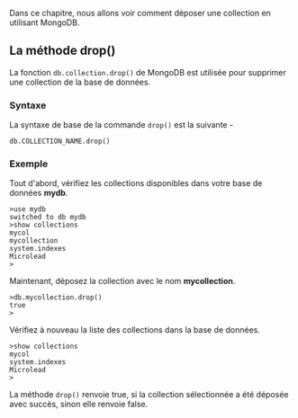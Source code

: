 Dans ce chapitre, nous allons voir comment déposer une collection en utilisant MongoDB.

## La méthode drop()

La fonction ```db.collection.drop()``` de MongoDB est utilisée pour supprimer une collection de la base de données.

### Syntaxe

La syntaxe de base de la commande ```drop()``` est la suivante -

```
db.COLLECTION_NAME.drop()
```

### Exemple

Tout d'abord, vérifiez les collections disponibles dans votre base de données **mydb**.

```
>use mydb
switched to db mydb
>show collections
mycol
mycollection
system.indexes
Microlead
>
```

Maintenant, déposez la collection avec le nom **mycollection**.

```
>db.mycollection.drop()
true
>
```

Vérifiez à nouveau la liste des collections dans la base de données.

```
>show collections
mycol
system.indexes
Microlead
>
```

La méthode ```drop()``` renvoie true, si la collection sélectionnée a été déposée avec succès, sinon elle renvoie false.